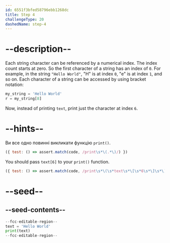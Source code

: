 ```yaml
---
id: 6551f3bfed58796ebb1268dc
title: Step 4
challengeType: 20
dashedName: step-4
---
```


# --description--

Each string character can be referenced by a numerical index. The index count starts at zero. So the first character of a string has an index of `0`. For example, in the string `"Hello World"`, "H" is at index `0`, "e" is at index `1`, and so on. Each character of a string can be accessed by using bracket notation:

```python
my_string = 'Hello World'
r = my_string[8]
```

Now, instead of printing `text`, print just the character at index `6`.

# --hints--

Ви все одно повинні викликати функцію `print()`.

```js
({ test: () => assert.match(code, /print\s*\(.*\)/) })

```

You should pass `text[6]` to your `print()` function.

```js
({ test: () => assert.match(code, /print\s*\(\s*text\s*\[\s*6\s*\]\s*\)/) })

```

# --seed--

## --seed-contents--

```py
--fcc-editable-region--
text = 'Hello World'
print(text)
--fcc-editable-region--
```
